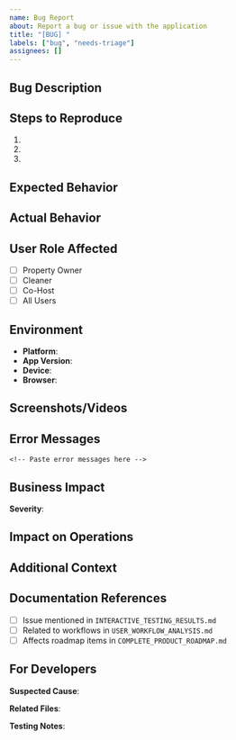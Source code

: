 ```yaml
---
name: Bug Report
about: Report a bug or issue with the application
title: "[BUG] "
labels: ["bug", "needs-triage"]
assignees: []
---
```


## Bug Description

<!-- Provide a clear and concise description of the bug -->

## Steps to Reproduce

1.
2.
3.

## Expected Behavior

<!-- What should have happened? -->

## Actual Behavior

<!-- What actually happened? -->

## User Role Affected

<!-- Check all that apply -->
- [ ] Property Owner
- [ ] Cleaner  
- [ ] Co-Host
- [ ] All Users

## Environment

- **Platform**: <!-- iOS/Android/Web -->
- **App Version**: <!-- Check VERSION.md -->
- **Device**: <!-- iPhone 12, Samsung Galaxy, etc. -->
- **Browser**: <!-- If web, Chrome/Safari/etc. -->

## Screenshots/Videos

<!-- If applicable, add screenshots or videos to help explain the problem -->

## Error Messages

<!-- Include any error messages or console logs -->

```
<!-- Paste error messages here -->
```

## Business Impact

<!-- How does this affect users and business operations? -->

**Severity**: <!-- Low/Medium/High/Critical -->

**Impact on Operations**
-

## Additional Context

<!-- Any other context about the problem -->

## Documentation References

<!-- Link to relevant docs if applicable -->
- [ ] Issue mentioned in `INTERACTIVE_TESTING_RESULTS.md`
- [ ] Related to workflows in `USER_WORKFLOW_ANALYSIS.md`
- [ ] Affects roadmap items in `COMPLETE_PRODUCT_ROADMAP.md`

## For Developers

**Suspected Cause**: <!-- If you have an idea -->

**Related Files**: <!-- If you know which files might be involved -->

**Testing Notes**: <!-- How to reproduce reliably -->
